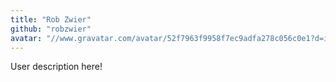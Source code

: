 ```yaml
---
title: "Rob Zwier"
github: "robzwier"
avatar: "//www.gravatar.com/avatar/52f7963f9958f7ec9adfa278c056c0e1?d=identicon"
---
```


User description here!

